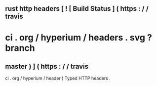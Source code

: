 #
rust
http
headers
[
!
[
Build
Status
]
(
https
:
/
/
travis
-
ci
.
org
/
hyperium
/
headers
.
svg
?
branch
=
master
)
]
(
https
:
/
/
travis
-
ci
.
org
/
hyperium
/
header
)
Typed
HTTP
headers
.

